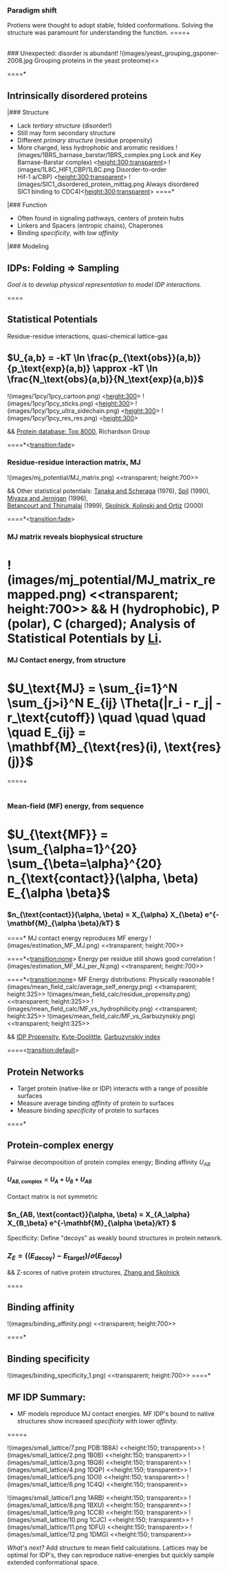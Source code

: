 ### Paradigm shift
Protiens were thought to adopt stable, folded conformations.
Solving the structure was paramount for understanding the function.
====+

<br>
### Unexpected: disorder is abundant!
!(images/yeast_grouping_gsponer-2008.jpg Grouping proteins in the yeast proteome)<<height:500;transparent>>

====*

## Intrinsically disordered proteins

|### Structure
+ Lack *tertiary structure* (disorder!)
+ Still may form secondary structure
+ Different *primary structure* (residue propensity)
+ More charged, less hydrophobic and aromatic residues
!(images/1BRS_barnase_barstar/1BRS_complex.png Lock and Key<br>Barnase-Barstar complex) <<height:300;transparent>>
!(images/1L8C_HIF1_CBP/1L8C.png Disorder-to-order<br>Hif-1 a/CBP) <<height:300;transparent>>
!(images/SIC1_disordered_protein_mittag.png Always disordered<br>SIC1 binding to CDC4)<<height:300;transparent>>
====*

|### Function
+ Often found in signaling pathways, centers of protein hubs
+ Linkers and Spacers (entropic chains), Chaperones
+ Binding *specificity*, with *low affinity*


|### Modeling
## IDPs: Folding $\Rightarrow$ Sampling


_Goal is to develop physical representation to model IDP interactions._

====

## Statistical Potentials
Residue-residue interactions, quasi-chemical lattice-gas

## $U_{a,b} = -kT \ln \frac{p_{\text{obs}}(a,b)}{p_\text{exp}(a,b)} \approx -kT \ln \frac{N_\text{obs}(a,b)}{N_\text{exp}(a,b)}$

!(images/1pcy/1pcy_cartoon.png) <<height:300>>
!(images/1pcy/1pcy_sticks.png) <<height:300>>
!(images/1pcy/1pcy_ultra_sidechain.png) <<height:300>>
!(images/1pcy/1pcy_res_res.png) <<height:300>>

&& [Protein database: Top 8000](http://kinemage.biochem.duke.edu/databases/top8000.php), Richardson Group

====*<<transition:fade>>

### Residue-residue interaction matrix, MJ
!(images/mj_potential/MJ_matrix.png)  <<transparent; height:700>>

&& Other statistical potentials: [Tanaka and Scheraga](http://pubs.acs.org/doi/abs/10.1021/ma60054a013) (1976), [Spil](http://www.ncbi.nlm.nih.gov/pubmed/2359125) (1990), [Miyaza and Jernigan](http://www.ncbi.nlm.nih.gov/pubmed/8604144) (1996),<br>[Betancourt and Thirumalai](http://www.ncbi.nlm.nih.gov/pmc/articles/PMC2144252/) (1999), [Skolnick, Kolinski and Ortiz](http://onlinelibrary.wiley.com/doi/10.1002/%28SICI%291097-0134%2820000101%2938:1%3C3::AID-PROT2%3E3.0.CO;2-S/abstract) (2000)

====*<<transition:fade>>
### MJ matrix reveals biophysical structure
!(images/mj_potential/MJ_matrix_remapped.png)  <<transparent; height:700>>
&& H (hydrophobic), P (polar), C (charged); Analysis of Statistical Potentials by [Li](http://journals.aps.org/prl/abstract/10.1103/PhysRevLett.79.765).
====

### MJ Contact energy, from structure
# $U_\text{MJ} = \sum_{i=1}^N \sum_{j>i}^N E_{ij} \Theta(|r_i - r_j| - r_\text{cutoff}) \quad \quad \quad \quad E_{ij} = \mathbf{M}_{\text{res}(i), \text{res}(j)}$
====+
<br>
<br>
### Mean-field (MF) energy, from sequence
# $U_{\text{MF}} = \sum_{\alpha=1}^{20} \sum_{\beta=\alpha}^{20} n_{\text{contact}}(\alpha, \beta) E_{\alpha \beta}$
### $n_{\text{contact}}(\alpha, \beta) = X_{\alpha} X_{\beta} e^{-\mathbf{M}_{\alpha \beta}/kT} $

====*
MJ contact energy reproduces MF energy
!(images/estimation_MF_MJ.png)       <<transparent; height:700>> 

====*<<transition:none>>
Energy per residue still shows good correlation
!(images/estimation_MF_MJ_per_N.png) <<transparent; height:700>> 

====*<<transition:none>>
MF Energy distributions: Physically reasonable
!(images/mean_field_calc/average_self_energy.png)  <<transparent; height:325>>
!(images/mean_field_calc/residue_propensity.png)   <<transparent; height:325>>
!(images/mean_field_calc/MF_vs_hydrophilicity.png) <<transparent; height:325>>
!(images/mean_field_calc/MF_vs_Garbuzynskiy.png)   <<transparent; height:325>>

&& [IDP Propensity](http://www.ncbi.nlm.nih.gov/pubmed/15657106), [Kyte-Doolittle](http://www.ncbi.nlm.nih.gov/pubmed/7108955), [Garbuzynskiy index](http://www.ncbi.nlm.nih.gov/pubmed/20019059)

====<<transition:default>>

## Protein Networks

+ Target protein (native-like or IDP) interacts with a range of possible surfaces
+ Measure average binding *affinity* of protein to surfaces
+ Measure binding *specificity* of protein to surfaces

====*

## Protein-complex energy

Pairwise decomposition of protein complex energy; Binding affinity $U_{AB}$
#### $U_{AB,\text{complex}} = U_A + U_B + U_{AB}$

Contact matrix is not symmetric
### $n_{AB, \text{contact}}(\alpha, \beta) = X_{A_\alpha} X_{B_\beta} e^{-\mathbf{M}_{\alpha \beta}/kT} $

Specificity: Define "decoys" as weakly bound structures in protein network.
### $Z_{E} = \left ( \left< E_{\text{decoy}} \right > - E_{\text{target}} \right ) / \sigma(E_\text{decoy})$

&& Z-scores of native protein structures, [Zhang and Skolnick](http://www.ncbi.nlm.nih.gov/pmc/articles/PMC2144000/)

====
## Binding affinity
!(images/binding_affinity.png) <<transparent; height:700>> 

====*
## Binding specificity
!(images/binding_specificity_1.png) <<transparent; height:700>> 
====*
## MF IDP Summary:
+ MF models reproduce MJ contact energies. MF IDP's bound to native structures show increased _specificity_ with lower _affinity_.

====+

!(images/small_lattice/7.png PDB:1B8A) <<height:150; transparent>>
!(images/small_lattice/2.png 1B0B) <<height:150; transparent>>
!(images/small_lattice/3.png 1BQ8) <<height:150; transparent>>
!(images/small_lattice/4.png 1DQP) <<height:150; transparent>>
!(images/small_lattice/5.png 1DOI) <<height:150; transparent>>
!(images/small_lattice/6.png 1C4Q) <<height:150; transparent>> 


!(images/small_lattice/1.png 1ARB) <<height:150; transparent>>
!(images/small_lattice/8.png 1BXU) <<height:150; transparent>>
!(images/small_lattice/9.png 1CC8) <<height:150; transparent>>
!(images/small_lattice/10.png 1CJC) <<height:150; transparent>>
!(images/small_lattice/11.png 1DFU) <<height:150; transparent>>
!(images/small_lattice/12.png 1DMG) <<height:150; transparent>>

_What's next?_ Add structure to mean field calculations. 
Lattices may be optimal for IDP's, they can reproduce native-energies but quickly sample extended conformational space.